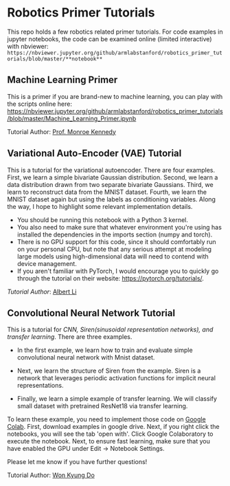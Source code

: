 # Robotics Primer Tutorials
This repo holds a few robotics related primer tutorials. For code examples in jupyter notebooks, the code can be examined online (limited interactive) with nbviewer: 
`https://nbviewer.jupyter.org/github/armlabstanford/robotics_primer_tutorials/blob/master/**notebook**`

## Machine Learning Primer
This is a primer if you are brand-new to machine learning, you can play with the scripts online here:
https://nbviewer.jupyter.org/github/armlabstanford/robotics_primer_tutorials/blob/master/Machine_Learning_Primer.ipynb

Tutorial Author: [Prof. Monroe Kennedy](https://github.com/orgs/armlabstanford/people/mdkennedy3)

## Variational Auto-Encoder (VAE) Tutorial
This is a tutorial for the variational autoencoder. There are four examples. First, we learn a simple bivariate Gaussian distribution. Second, we learn a data distribution drawn from two separate bivariate Gaussians. Third, we learn to reconstruct data from the MNIST dataset. Fourth, we learn the MNIST dataset again but using the labels as conditioning variables. Along the way, I hope to highlight some relevant implementation details.
- You should be running this notebook with a Python 3 kernel. 
- You also need to make sure that whatever environment you're using has installed the dependencies in the imports section (numpy and torch). 
- There is no GPU support for this code, since it should comfortably run on your personal CPU, but note that any serious attempt at modeling large models using high-dimensional data will need to contend with device management.
- If you aren't familiar with PyTorch, I would encourage you to quickly go through the tutorial on their website: https://pytorch.org/tutorials/.

*Tutorial Author*: [Albert Li](https://github.com/orgs/armlabstanford/people/alberthli)

## Convolutional Neural Network Tutorial

This is a tutorial for *CNN, Siren(sinusoidal representation networks), and transfer learning*. There are three examples. 

* In the first example, we learn how to train and evaluate simple convolutional neural network with Mnist dataset. 

* Next, we learn the structure of Siren from the example. Siren is a network that leverages periodic activation functions for implicit neural representations. 

* Finally, we learn a simple example of transfer learning. We will classify small dataset with pretrained ResNet18 via transfer learning. 

To learn these example, you need to implement those code on [Google Colab](https://colab.research.google.com/github/tensorflow/examples/blob/master/courses/udacity_intro_to_tensorflow_for_deep_learning/l01c01_introduction_to_colab_and_python.ipynb). First, download examples in google drive. Next, if you right click the notebooks, you will see the tab 'open with'. Click Google Colaboratory to execute the notebook. Next, to ensure fast learning, make sure that you have enabled the GPU under Edit -> Notebook Settings.

Please let me know if you have further questions!


Tutorial Author: [Won Kyung Do](https://github.com/orgs/armlabstanford/people/?query=wonkyung+do)



